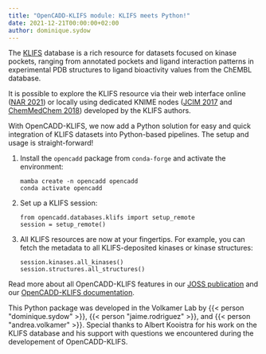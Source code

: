 ```yaml
---
title: "OpenCADD-KLIFS module: KLIFS meets Python!"
date: 2021-12-21T00:00:00+02:00
author: dominique.sydow
---
```


The [KLIFS](https://klifs.net/) database is a rich resource for datasets focused on kinase pockets, ranging from 
annotated pockets and ligand interaction patterns in experimental PDB structures 
to ligand bioactivity values from the ChEMBL database.

It is possible to explore the KLIFS resource via their web interface online ([NAR 2021](https://doi.org/10.1093/nar/gkaa895)) or locally using dedicated KNIME nodes ([JCIM 2017](https://pubs.acs.org/doi/10.1021/acs.jcim.6b00686) and [ChemMedChem 2018](https://chemistry-europe.onlinelibrary.wiley.com/doi/10.1002/cmdc.201700754)) developed by the KLIFS authors.

With OpenCADD-KLIFS, we now add a Python solution for easy and quick integration of KLIFS datasets
into Python-based pipelines. The setup and usage is straight-forward!

1. Install the ``opencadd`` package from ``conda-forge`` and activate the environment:
    ```
    mamba create -n opencadd opencadd
    conda activate opencadd
    ```
2. Set up a KLIFS session:
    ```
    from opencadd.databases.klifs import setup_remote
    session = setup_remote()
    ```
3. All KLIFS resources are now at your fingertips. For example, you can fetch the metadata to all KLIFS-deposited kinases or kinase structures:
    ```
    session.kinases.all_kinases()
    session.structures.all_structures()
    ```

Read more about all OpenCADD-KLIFS features in our [JOSS publication](https://joss.theoj.org/papers/10.21105/joss.03951) and our [OpenCADD-KLIFS documentation](https://opencadd.readthedocs.io/en/latest/databases_klifs.html).

This Python package was developed in the Volkamer Lab by {{< person "dominique.sydow" >}}, {{< person "jaime.rodriguez" >}}, and {{< person "andrea.volkamer" >}}. Special thanks to Albert Kooistra for his work on the KLIFS database and his support with questions we encountered during the developement of OpenCADD-KLIFS.
